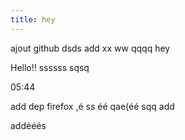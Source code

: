 ```yaml
---
title: hey
---
```

ajout github dsds add xx ww qqqq hey

Hello!! ssssss
sqsq

05:44

add dep firefox ,é ss éé qae(éé sqq add

addééés